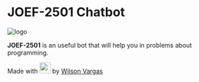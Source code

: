 # JOEF-2501 Chatbot

![logo](https://raw.githubusercontent.com/wilsonvargas/ChatBotXamarinForms/master/images/logo_main.png)

**JOEF-2501** is an useful bot that will help you in problems about programming.

Made with <img src="https://png.icons8.com/office/1600/hearts.png" data-canonical-src="https://png.icons8.com/office/1600/hearts.png" width="25" height="25" /> by [Wilson Vargas](https://blog.wilsonvargas.com)
